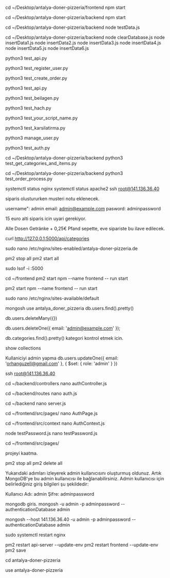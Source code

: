 cd ~/Desktop/antalya-doner-pizzeria/frontend
npm start

cd ~/Desktop/antalya-doner-pizzeria/backend
npm start


cd ~/Desktop/antalya-doner-pizzeria/backend
node testData.js



cd ~/Desktop/antalya-doner-pizzeria/backend
node clearDatabase.js
node insertData1.js
node insertData2.js
node insertData3.js
node insertData4.js
node insertData5.js
node insertData6.js



python3 test_api.py

python3 test_register_user.py


python3 test_create_order.py

python3 test_api.py 

python3 test_beilagen.py

python3 test_hach.py

python3 test_your_script_name.py

python3 test_karsilatirma.py

python3 manage_user.py

python3 test_auth.py


cd ~/Desktop/antalya-doner-pizzeria/backend
python3 test_get_categories_and_items.py


cd ~/Desktop/antalya-doner-pizzeria/backend
python3 test_order_process.py

systemctl status nginx
systemctl status apache2
ssh root@141.136.36.40



siparis olustururken musteri notu eklenecek. 



username": admin
email: admin@example.com
pasword: adminpassword

15 euro alti siparis icin uyari gerekiyor. 

Alle Dosen Getränke + 0,25€ Pfand  sepette, eve sipariste bu ilave edilecek.


curl http://127.0.0.1:5000/api/categories


sudo nano /etc/nginx/sites-enabled/antalya-doner-pizzeria.de



pm2 stop all
pm2 start all

sudo lsof -i :5000




cd ~/frontend
pm2 start npm --name frontend -- run start



pm2 start npm --name frontend -- run start


sudo nano /etc/nginx/sites-available/default





mongosh
use antalya_doner_pizzeria
db.users.find().pretty()


db.users.deleteMany({})

db.users.deleteOne({ email: 'admin@example.com' });

db.categories.find().pretty()   kategori kontrol etmek icin. 

show collections

Kullaniciyi admin yapma 
db.users.updateOne({ email: 'orhanguzell@gmail.com' }, { $set: { role: 'admin' } })

ssh root@141.136.36.40


cd ~/backend/controllers
nano authController.js


cd ~/backend/routes
nano auth.js

cd ~/backend
nano server.js


cd ~/frontend/src/pages/
nano AuthPage.js

cd ~/frontend/src/context
nano AuthContext.js




node testPassword.js
nano testPassword.js

cd ~/frontend/src/pages/


projeyi kaatma.

pm2 stop all
pm2 delete all


Yukarıdaki adımları izleyerek admin kullanıcısını oluşturmuş oldunuz. Artık MongoDB'ye bu admin kullanıcısı ile bağlanabilirsiniz. Admin kullanıcısı için belirlediğiniz giriş bilgileri şu şekildedir:

Kullanıcı Adı: admin
Şifre: adminpassword

 mongodb giris.
mongosh -u admin -p adminpassword --authenticationDatabase admin

mongosh --host 141.136.36.40 -u admin -p adminpassword --authenticationDatabase admin


sudo systemctl restart nginx

pm2 restart api-server --update-env
pm2 restart frontend --update-env
pm2 save


cd antalya-doner-pizzeria


use antalya-doner-pizzeria






